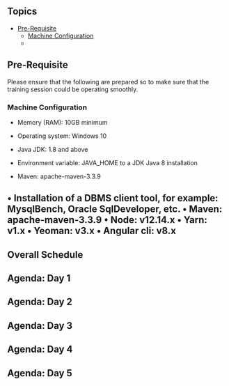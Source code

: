 ## Topics
* [Pre-Requisite](#pre-requisite)
	* [Machine Configuration](#machine-configuration)
  *
    
## Pre-Requisite
Please ensure that the following are prepared so to make sure that the training session could be operating smoothly.
### Machine Configuration
* Memory (RAM): 10GB minimum
* Operating system: Windows 10
* Java JDK: 1.8 and above
         
 * Environment variable: JAVA_HOME to a JDK Java 8 installation
* Maven: apache-maven-3.3.9

• Installation of a DBMS client tool, for example: MysqlBench, Oracle SqlDeveloper, etc.
• Maven: apache-maven-3.3.9
• Node: v12.14.x
• Yarn: v1.x
• Yeoman: v3.x
• Angular cli: v8.x
--
## Overall Schedule

## Agenda: Day 1
## Agenda: Day 2
## Agenda: Day 3
## Agenda: Day 4
## Agenda: Day 5

